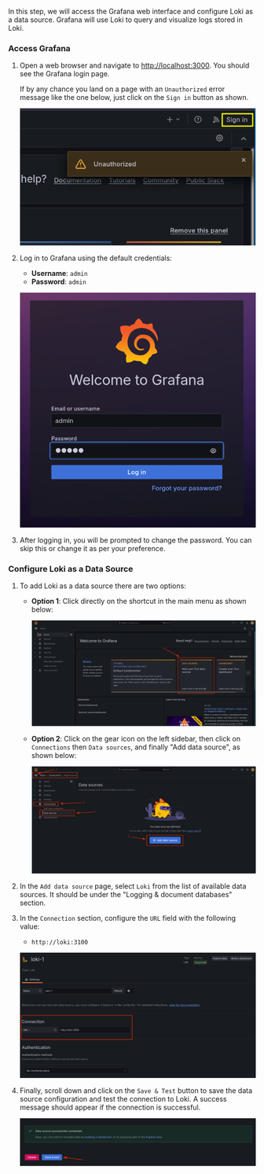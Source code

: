 In this step, we will access the Grafana web interface and configure Loki as a data source. Grafana will use Loki to query and visualize logs stored in Loki.

### Access Grafana

1. Open a web browser and navigate to [http://localhost:3000]({{TRAFFIC_HOST1_3000}}). You should see the Grafana login page.

   If by any chance you land on a page with an `Unauthorized` error message like the one below, just click on the `Sign in` button as shown.

   ![](../assets/unauthorized.png)

2. Log in to Grafana using the default credentials:
   - **Username**: `admin`
   - **Password**: `admin`

   ![](../assets/login.png)

3. After logging in, you will be prompted to change the password. You can skip this or change it as per your preference.

### Configure Loki as a Data Source

1. To add Loki as a data source there are two options:
    - **Option 1**: Click directly on the shortcut in the main menu as shown below:

      ![](../assets/directClick.png)

    - **Option 2**: Click on the gear icon on the left sidebar, then click on `Connections` then `Data sources`, and finally "Add data source", as shown below:

      ![](../assets/data-source-click.png)

2. In the `Add data source` page, select `Loki` from the list of available data sources. It should be under the "Logging & document databases" section.

3. In the `Connection` section, configure the `URL` field with the following value:
   - `http://loki:3100`

   ![](../assets/loki-url.png)

4. Finally, scroll down and click on the `Save & Test` button to save the data source configuration and test the connection to Loki. A success message should appear if the connection is successful.

   ![](../assets/save-and-test.png)
